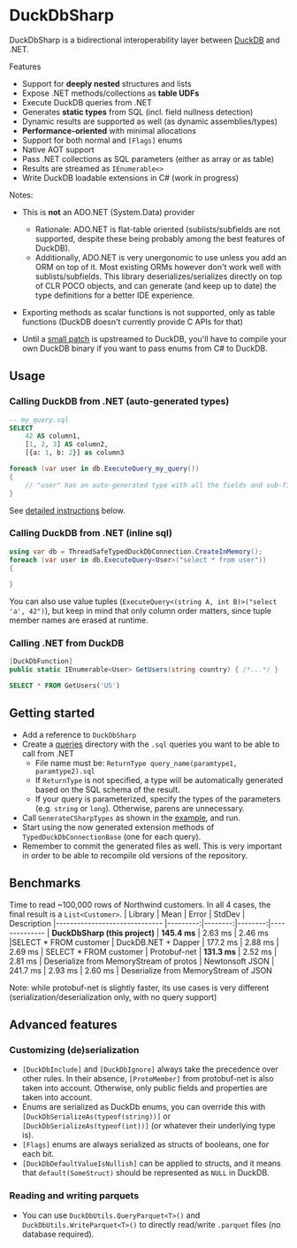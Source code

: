 # DuckDbSharp

DuckDbSharp is a bidirectional interoperability layer between [DuckDB](https://github.com/duckdb/duckdb) and .NET.

Features
- Support for **deeply nested** structures and lists
- Expose .NET methods/collections as **table UDFs**
- Execute DuckDB queries from .NET
- Generates **static types** from SQL (incl. field nullness detection)
- Dynamic results are supported as well (as dynamic assemblies/types)
- **Performance-oriented** with minimal allocations
- Support for both normal and `[Flags]` enums
- Native AOT support
- Pass .NET collections as SQL parameters (either as array or as table)
- Results are streamed as `IEnumerable<>`
- Write DuckDB loadable extensions in C# (work in progress)

Notes:
- This is **not** an ADO.NET (System.Data) provider
  - Rationale: ADO.NET is flat-table oriented (sublists/subfields are not supported, despite these being probably among the best features of DuckDB).
  - Additionally, ADO.NET is very unergonomic to use unless you add an ORM on top of it. Most existing ORMs however don't work well with sublists/subfields. This library deserializes/serializes directly on top of CLR POCO objects, and can generate (and keep up to date) the type definitions for a better IDE experience.

- Exporting methods as scalar functions is not supported, only as table functions (DuckDB doesn't currently provide C APIs for that)
- Until a [small patch](https://github.com/duckdb/duckdb/pull/8788) is upstreamed to DuckDB, you'll have to compile your own DuckDB binary if you want to pass enums from C# to DuckDB.

## Usage

### Calling DuckDB from .NET (auto-generated types)
```sql
-- my_query.sql
SELECT
    42 AS column1,
    [1, 2, 3] AS column2,
    [{a: 1, b: 2}] as column3
```

```csharp
foreach (var user in db.ExecuteQuery_my_query())
{
    // "user" has an auto-generated type with all the fields and sub-fields of the SQL query above.
}
```
See [detailed instructions](#getting-started) below.

### Calling DuckDB from .NET (inline sql)
```csharp
using var db = ThreadSafeTypedDuckDbConnection.CreateInMemory();
foreach (var user in db.ExecuteQuery<User>("select * from user"))
{
    
}
```

You can also use value tuples (`ExecuteQuery<(string A, int B)>("select 'a', 42")`), but keep in mind that only column order matters, since tuple member names are erased at runtime.

### Calling .NET from DuckDB
```csharp
[DuckDbFunction]
public static IEnumerable<User> GetUsers(string country) { /*...*/ }
```

```sql
SELECT * FROM GetUsers('US')
```


## Getting started
- Add a reference to `DuckDbSharp`
- Create a [queries](https://github.com/alnkesq/DuckDbSharp/tree/main/tests/DuckDbSharp.Example/queries) directory with the `.sql` queries you want to be able to call from .NET
   - File name must be: `ReturnType query_name(paramtype1, paramtype2).sql`
   - If `ReturnType` is not specified, a type will be automatically generated based on the SQL schema of the result.
   - If your query is parameterized, specify the types of the parameters (e.g. `string` or `long`). Otherwise, parens are unnecessary.
- Call `GenerateCSharpTypes` as shown in the [example](https://github.com/alnkesq/DuckDbSharp/blob/main/tests/DuckDbSharp.Example/Program.cs), and run.
- Start using the now generated extension methods of `TypedDuckDbConnectionBase` (one for each query).
- Remember to commit the generated files as well. This is very important in order to be able to recompile old versions of the repository.


## Benchmarks
Time to read ~100,000 rows of Northwind customers. In all 4 cases, the final result is a `List<Customer>`.
|                        Library |     Mean |   Error |  StdDev | Description
|------------------------------ |---------:|--------:|--------:|--------------
| **DuckDbSharp (this project)** | **145.4 ms** | 2.63 ms | 2.46 ms |SELECT * FROM customer
| DuckDB.NET + Dapper | 177.2 ms | 2.88 ms | 2.69 ms | SELECT * FROM customer
| Protobuf-net | **131.3 ms** | 2.52 ms | 2.81 ms | Deserialize from MemoryStream of protos
| Newtonsoft JSON | 241.7 ms | 2.93 ms | 2.60 ms | Deserialize from MemoryStream of JSON

Note: while protobuf-net is slightly faster, its use cases is very different (serialization/deserialization only, with no query support)

## Advanced features
### Customizing (de)serialization
- `[DuckDbInclude]` and `[DuckDbIgnore]` always take the precedence over other rules. In their absence, `[ProtoMember]` from protobuf-net is also taken into account. Otherwise, only public fields and properties are taken into account.
- Enums are serialized as DuckDb enums, you can override this with `[DuckDbSerializeAs(typeof(string))]` or `[DuckDbSerializeAs(typeof(int))]` (or whatever their underlying type is).
- `[Flags]` enums are always serialized as structs of booleans, one for each bit.
- `[DuckDbDefaultValueIsNullish]` can be applied to structs, and it means that `default(SomeStruct)` should be represented as `NULL` in DuckDB.
### Reading and writing parquets
- You can use `DuckDbUtils.QueryParquet<T>()` and `DuckDbUtils.WriteParquet<T>()` to directly read/write `.parquet` files (no database required).
